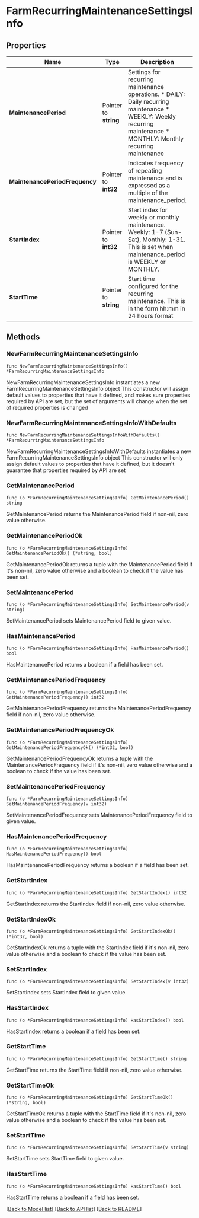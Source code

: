 # FarmRecurringMaintenanceSettingsInfo

## Properties

Name | Type | Description | Notes
------------ | ------------- | ------------- | -------------
**MaintenancePeriod** | Pointer to **string** | Settings for recurring maintenance operations. * DAILY: Daily recurring maintenance * WEEKLY: Weekly recurring maintenance * MONTHLY: Monthly recurring maintenance | [optional] 
**MaintenancePeriodFrequency** | Pointer to **int32** | Indicates frequency of repeating maintenance and is expressed as a multiple of the maintenance_period.  | [optional] 
**StartIndex** | Pointer to **int32** | Start index for weekly or monthly maintenance. Weekly: 1-7 (Sun-Sat), Monthly: 1-31. This is set when maintenance_period is WEEKLY or MONTHLY. | [optional] 
**StartTime** | Pointer to **string** | Start time configured for the recurring maintenance. This is in the form hh:mm in 24 hours format | [optional] 

## Methods

### NewFarmRecurringMaintenanceSettingsInfo

`func NewFarmRecurringMaintenanceSettingsInfo() *FarmRecurringMaintenanceSettingsInfo`

NewFarmRecurringMaintenanceSettingsInfo instantiates a new FarmRecurringMaintenanceSettingsInfo object
This constructor will assign default values to properties that have it defined,
and makes sure properties required by API are set, but the set of arguments
will change when the set of required properties is changed

### NewFarmRecurringMaintenanceSettingsInfoWithDefaults

`func NewFarmRecurringMaintenanceSettingsInfoWithDefaults() *FarmRecurringMaintenanceSettingsInfo`

NewFarmRecurringMaintenanceSettingsInfoWithDefaults instantiates a new FarmRecurringMaintenanceSettingsInfo object
This constructor will only assign default values to properties that have it defined,
but it doesn't guarantee that properties required by API are set

### GetMaintenancePeriod

`func (o *FarmRecurringMaintenanceSettingsInfo) GetMaintenancePeriod() string`

GetMaintenancePeriod returns the MaintenancePeriod field if non-nil, zero value otherwise.

### GetMaintenancePeriodOk

`func (o *FarmRecurringMaintenanceSettingsInfo) GetMaintenancePeriodOk() (*string, bool)`

GetMaintenancePeriodOk returns a tuple with the MaintenancePeriod field if it's non-nil, zero value otherwise
and a boolean to check if the value has been set.

### SetMaintenancePeriod

`func (o *FarmRecurringMaintenanceSettingsInfo) SetMaintenancePeriod(v string)`

SetMaintenancePeriod sets MaintenancePeriod field to given value.

### HasMaintenancePeriod

`func (o *FarmRecurringMaintenanceSettingsInfo) HasMaintenancePeriod() bool`

HasMaintenancePeriod returns a boolean if a field has been set.

### GetMaintenancePeriodFrequency

`func (o *FarmRecurringMaintenanceSettingsInfo) GetMaintenancePeriodFrequency() int32`

GetMaintenancePeriodFrequency returns the MaintenancePeriodFrequency field if non-nil, zero value otherwise.

### GetMaintenancePeriodFrequencyOk

`func (o *FarmRecurringMaintenanceSettingsInfo) GetMaintenancePeriodFrequencyOk() (*int32, bool)`

GetMaintenancePeriodFrequencyOk returns a tuple with the MaintenancePeriodFrequency field if it's non-nil, zero value otherwise
and a boolean to check if the value has been set.

### SetMaintenancePeriodFrequency

`func (o *FarmRecurringMaintenanceSettingsInfo) SetMaintenancePeriodFrequency(v int32)`

SetMaintenancePeriodFrequency sets MaintenancePeriodFrequency field to given value.

### HasMaintenancePeriodFrequency

`func (o *FarmRecurringMaintenanceSettingsInfo) HasMaintenancePeriodFrequency() bool`

HasMaintenancePeriodFrequency returns a boolean if a field has been set.

### GetStartIndex

`func (o *FarmRecurringMaintenanceSettingsInfo) GetStartIndex() int32`

GetStartIndex returns the StartIndex field if non-nil, zero value otherwise.

### GetStartIndexOk

`func (o *FarmRecurringMaintenanceSettingsInfo) GetStartIndexOk() (*int32, bool)`

GetStartIndexOk returns a tuple with the StartIndex field if it's non-nil, zero value otherwise
and a boolean to check if the value has been set.

### SetStartIndex

`func (o *FarmRecurringMaintenanceSettingsInfo) SetStartIndex(v int32)`

SetStartIndex sets StartIndex field to given value.

### HasStartIndex

`func (o *FarmRecurringMaintenanceSettingsInfo) HasStartIndex() bool`

HasStartIndex returns a boolean if a field has been set.

### GetStartTime

`func (o *FarmRecurringMaintenanceSettingsInfo) GetStartTime() string`

GetStartTime returns the StartTime field if non-nil, zero value otherwise.

### GetStartTimeOk

`func (o *FarmRecurringMaintenanceSettingsInfo) GetStartTimeOk() (*string, bool)`

GetStartTimeOk returns a tuple with the StartTime field if it's non-nil, zero value otherwise
and a boolean to check if the value has been set.

### SetStartTime

`func (o *FarmRecurringMaintenanceSettingsInfo) SetStartTime(v string)`

SetStartTime sets StartTime field to given value.

### HasStartTime

`func (o *FarmRecurringMaintenanceSettingsInfo) HasStartTime() bool`

HasStartTime returns a boolean if a field has been set.


[[Back to Model list]](../README.md#documentation-for-models) [[Back to API list]](../README.md#documentation-for-api-endpoints) [[Back to README]](../README.md)


